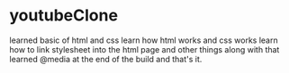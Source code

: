# youtubeClone
learned basic of html and css 
learn how html works and css works
learn how to link stylesheet into the html page and other things along with that
learned @media at the end of the build and that's it.
